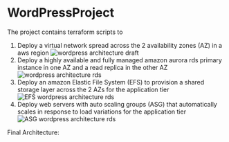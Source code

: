 # WordPressProject
The project contains terraform scripts to
1. Deploy a virtual network spread across the 2 availability zones (AZ) in a aws region
   ![wordpress architecture draft](https://github.com/xinchenzhou1/WordPressProject/assets/113848420/f9356c09-923a-44aa-ba83-a6076805e253)
2. Deploy a highly available and fully managed amazon aurora rds primary instance in one AZ and a read replica in the other AZ
   ![wordpress architecture rds](https://github.com/xinchenzhou1/WordPressProject/assets/113848420/447280e1-d452-4e46-b0fc-a0b4364eb242)
3. Deploy an amazon Elastic File System (EFS) to provision a shared storage layer across the 2 AZs for the application tier
   ![EFS wordpress architecture rds](https://github.com/xinchenzhou1/WordPressProject/assets/113848420/d3868bd7-a7dc-4404-aacc-94b0b25eac09)
4. Deploy web servers with auto scaling groups (ASG) that automatically scales in response to load variations for the application tier
  ![ASG wordpress architecture rds](https://github.com/xinchenzhou1/WordPressProject/assets/113848420/c5868bed-9d81-40fb-b15d-7b93a77a423c)

Final Architecture:


   

